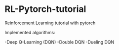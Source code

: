 # RL-Pytorch-tutorial
Reinforcement Learning tutorial with pytorch

Implemented algorithms:

-Deep Q-Learning (DQN)
-Double DQN
-Dueling DQN
